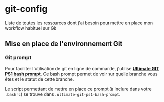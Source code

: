 git-config
==========

Liste de toutes les ressources dont j'ai besoin pour mettre en place mon workflow habituel sur Git

Mise en place de l'environnement Git
------------------------------------

### Git prompt

Pour faciliter l'utilisation de git en ligne de commande, j'utilise __[Ultimate GIT PS1 bash prompt](http://mediadoneright.com/content/ultimate-git-ps1-bash-prompt)__.
Ce bash prompt permet de voir sur quelle branche vous êtes et le statut de cette branche.

Le script permettant de mettre en place ce prompt (à inclure dans votre `.bashrc`) se trouve dans `.ultimate-git-ps1-bash-prompt`.

